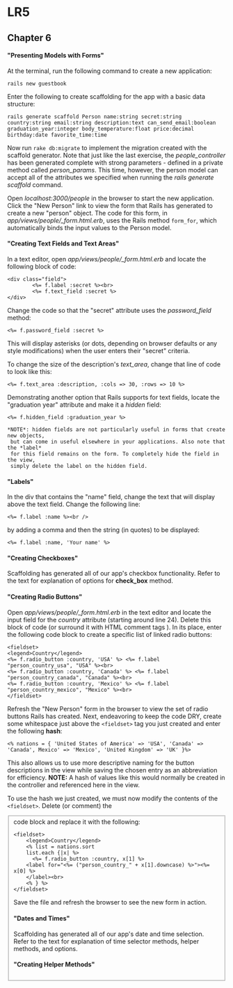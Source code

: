 # LR5

## Chapter 6

#### "Presenting Models with Forms"

At the terminal, run the following command to create a new application:

	rails new guestbook

Enter the following to create scaffolding for the app with a basic data structure:

	rails generate scaffold Person name:string secret:string country:string email:string description:text can_send_email:boolean graduation_year:integer body_temperature:float price:decimal birthday:date favorite_time:time

Now run `rake db:migrate` to implement the migration created with the scaffold generator. Note that just like the last exercise, the *people_controller* has been generated complete with strong parameters - defined in a private method called *person_params*. This time, however, the person model can accept all of the attributes we specified when running the *rails generate scaffold* command.

Open *localhost:3000/people* in the browser to start the new application. Click the "New Person" link to view the form that Rails has generated to create a new "person" object. The code for this form, in *app/views/people/_form.html.erb*, uses the Rails method `form_for`, which automatically binds the input values to the Person model.

#### "Creating Text Fields and Text Areas"

In a text editor, open *app/views/people/_form.html.erb* and locate the following block of code:

	<div class="field">
    		<%= f.label :secret %><br>
    		<%= f.text_field :secret %>
	</div>

Change the code so that the "secret" attribute uses the *password_field* method:

	<%= f.password_field :secret %>

This will display asterisks (or dots, depending on browser defaults or any style modifications) when the user enters their "secret" criteria.

To change the size of the description's *text_area*, change that line of code to look like this:

	<%= f.text_area :description, :cols => 30, :rows => 10 %>

Demonstrating another option that Rails supports for text fields, locate the "graduation year" attribute and make it a *hidden* field:

	<%= f.hidden_field :graduation_year %>

	*NOTE*: hidden fields are not particularly useful in forms that create new objects,
	 but can come in useful elsewhere in your applications. Also note that the *label* 
	 for this field remains on the form. To completely hide the field in the view, 
	 simply delete the label on the hidden field.

#### "Labels"

In the div that contains the "name" field, change the text that will display above the text field. Change the following line:

	<%= f.label :name %><br />

by adding a comma and then the string (in quotes) to be displayed:

	<%= f.label :name, 'Your name' %>

#### "Creating Checkboxes"

Scaffolding has generated all of our app's checkbox functionality. Refer to the text for explanation of options for **check_box** method.

#### "Creating Radio Buttons"

Open *app/views/people/_form.html.erb* in the text editor and locate the input field for the *country* attribute (starting around line 24). Delete this block of code (or surround it with HTML comment tags <!-- -->). In its place, enter the following code block to create a specific list of linked radio buttons:

	<fieldset>
	<legend>Country</legend>
	<%= f.radio_button :country, 'USA' %> <%= f.label "person_country_usa", "USA" %><br> 
	<%= f.radio_button :country, 'Canada' %> <%= f.label "person_country_canada", "Canada" %><br> 
	<%= f.radio_button :country, 'Mexico' %> <%= f.label "person_country_mexico", "Mexico" %><br>
	</fieldset>

Refresh the "New Person" form in the browser to view the set of radio buttons Rails has created. Next, endeavoring to keep the code DRY, create some whitespace just above the `<fieldset>` tag you just created and enter the following **hash**:

	<% nations = { 'United States of America' => 'USA', 'Canada' => 'Canada', Mexico' => 'Mexico', 'United Kingdom' => 'UK' }%>

This also allows us to use more descriptive naming for the button descriptions in the view while saving the chosen entry as an abbreviation for efficiency.
**NOTE:** A hash of values like this would normally be created in the controller and referenced here in the view.

To use the hash we just created, we must now modify the contents of the `<fieldset>`. Delete (or comment) the <fieldset> code block and replace it with the following:

	<fieldset>
	    <legend>Country</legend>
	    <% list = nations.sort 
	    list.each {|x| %>
	      <%= f.radio_button :country, x[1] %>
	 	<label for="<%= ("person_country_" + x[1].downcase) %>"><%= x[0] %>
		</label><br> 
	    <% } %>
  	</fieldset>

Save the file and refresh the browser to see the new form in action.

#### "Dates and Times"

Scaffolding has generated all of our app's date and time selection. Refer to the text for explanation of time selector methods, helper methods, and options.

#### "Creating Helper Methods"

	














